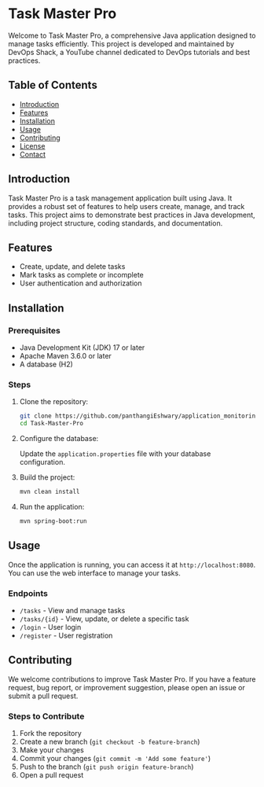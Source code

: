 # Task Master Pro

Welcome to Task Master Pro, a comprehensive Java application designed to manage tasks efficiently. This project is developed and maintained by DevOps Shack, a YouTube channel dedicated to DevOps tutorials and best practices.

## Table of Contents
- [Introduction](#introduction)
- [Features](#features)
- [Installation](#installation)
- [Usage](#usage)
- [Contributing](#contributing)
- [License](#license)
- [Contact](#contact)

## Introduction

Task Master Pro is a task management application built using Java. It provides a robust set of features to help users create, manage, and track tasks. This project aims to demonstrate best practices in Java development, including project structure, coding standards, and documentation.

## Features

- Create, update, and delete tasks
- Mark tasks as complete or incomplete
- User authentication and authorization

## Installation

### Prerequisites

- Java Development Kit (JDK) 17 or later
- Apache Maven 3.6.0 or later
- A database (H2)

### Steps

1. Clone the repository:

    ```sh
    git clone https://github.com/panthangiEshwary/application_monitoring.git 
    cd Task-Master-Pro
    ```

2. Configure the database:

    Update the `application.properties` file with your database configuration.

3. Build the project:

    ```sh
    mvn clean install
    ```

4. Run the application:

    ```sh
    mvn spring-boot:run
    ```

## Usage

Once the application is running, you can access it at `http://localhost:8080`. You can use the web interface to manage your tasks.

### Endpoints

- `/tasks` - View and manage tasks
- `/tasks/{id}` - View, update, or delete a specific task
- `/login` - User login
- `/register` - User registration

## Contributing

We welcome contributions to improve Task Master Pro. If you have a feature request, bug report, or improvement suggestion, please open an issue or submit a pull request.

### Steps to Contribute

1. Fork the repository
2. Create a new branch (`git checkout -b feature-branch`)
3. Make your changes
4. Commit your changes (`git commit -m 'Add some feature'`)
5. Push to the branch (`git push origin feature-branch`)
6. Open a pull request

